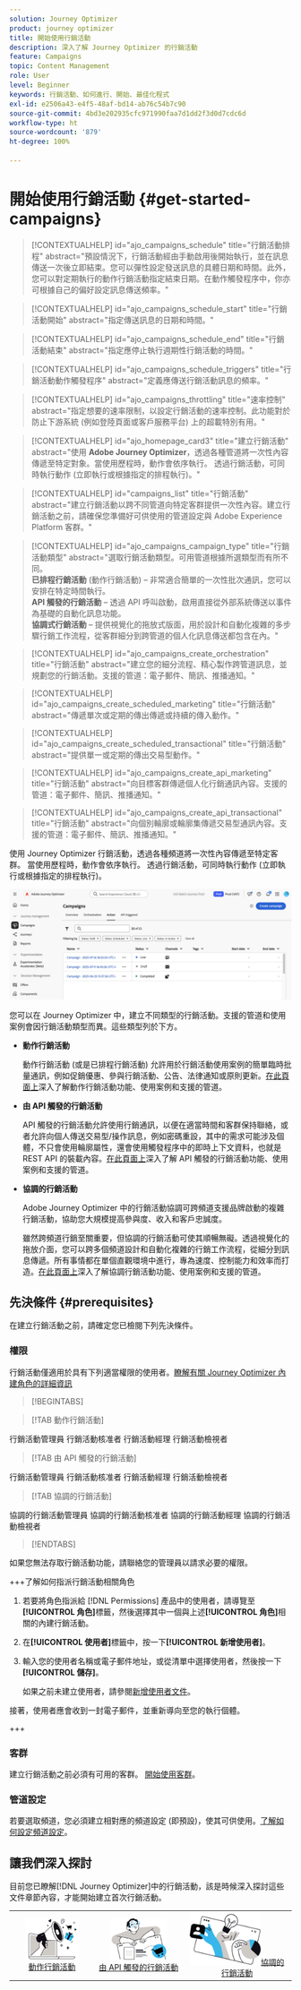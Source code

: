 ```yaml
---
solution: Journey Optimizer
product: journey optimizer
title: 開始使用行銷活動
description: 深入了解 Journey Optimizer 的行銷活動
feature: Campaigns
topic: Content Management
role: User
level: Beginner
keywords: 行銷活動、如何進行、開始、最佳化程式
exl-id: e2506a43-e4f5-48af-bd14-ab76c54b7c90
source-git-commit: 4bd3e202935cfc971990faa7d1dd2f3d0d7cdc6d
workflow-type: ht
source-wordcount: '879'
ht-degree: 100%

---
```


# 開始使用行銷活動 {#get-started-campaigns}

>[!CONTEXTUALHELP]
>id="ajo_campaigns_schedule"
>title="行銷活動排程"
>abstract="預設情況下，行銷活動經由手動啟用後開始執行，並在訊息傳送一次後立即結束。您可以彈性設定發送訊息的具體日期和時間。此外，您可以對定期執行的動作行銷活動指定結束日期。在動作觸發程序中，你亦可根據自己的偏好設定訊息傳送頻率。"

>[!CONTEXTUALHELP]
>id="ajo_campaigns_schedule_start"
>title="行銷活動開始"
>abstract="指定傳送訊息的日期和時間。"

>[!CONTEXTUALHELP]
>id="ajo_campaigns_schedule_end"
>title="行銷活動結束"
>abstract="指定應停止執行週期性行銷活動的時間。"

>[!CONTEXTUALHELP]
>id="ajo_campaigns_schedule_triggers"
>title="行銷活動動作觸發程序"
>abstract="定義應傳送行銷活動訊息的頻率。"

>[!CONTEXTUALHELP]
>id="ajo_campaigns_throttling"
>title="速率控制"
>abstract="指定想要的速率限制，以設定行銷活動的速率控制。此功能對於防止下游系統 (例如登陸頁面或客戶服務平台) 上的超載特別有用。"

>[!CONTEXTUALHELP]
>id="ajo_homepage_card3"
>title="建立行銷活動"
>abstract="使用 **Adobe Journey Optimizer**，透過各種管道將一次性內容傳遞至特定對象。當使用歷程時，動作會依序執行。 透過行銷活動，可同時執行動作 (立即執行或根據指定的排程執行)。"

>[!CONTEXTUALHELP]
>id="campaigns_list"
>title="行銷活動"
>abstract="建立行銷活動以跨不同管道向特定客群提供一次性內容。建立行銷活動之前，請確保您準備好可供使用的管道設定與 Adobe Experience Platform 客群。"

>[!CONTEXTUALHELP]
>id="ajo_campaigns_campaign_type"
>title="行銷活動類型"
>abstract="選取行銷活動類型。可用管道根據所選類型而有所不同。<br>**已排程行銷活動** (動作行銷活動) – 非常適合簡單的一次性批次通訊，您可以安排在特定時間執行。<br>**API 觸發的行銷活動** – 透過 API 呼叫啟動，啟用直接從外部系統傳送以事件為基礎的自動化訊息功能。<br>**協調式行銷活動** – 提供視覺化的拖放式版面，用於設計和自動化複雜的多步驟行銷工作流程，從客群細分到跨管道的個人化訊息傳送都包含在內。"

>[!CONTEXTUALHELP]
>id="ajo_campaigns_create_orchestration"
>title="行銷活動"
>abstract="建立您的細分流程、精心製作跨管道訊息，並規劃您的行銷活動。支援的管道：電子郵件、簡訊、推播通知。"

>[!CONTEXTUALHELP]
>id="ajo_campaigns_create_scheduled_marketing"
>title="行銷活動"
>abstract="傳遞單次或定期的傳出傳遞或持續的傳入動作。"

>[!CONTEXTUALHELP]
>id="ajo_campaigns_create_scheduled_transactional"
>title="行銷活動"
>abstract="提供單一或定期的傳出交易型動作。"

>[!CONTEXTUALHELP]
>id="ajo_campaigns_create_api_marketing"
>title="行銷活動"
>abstract="向目標客群傳遞個人化行銷通訊內容。支援的管道：電子郵件、簡訊、推播通知。"

>[!CONTEXTUALHELP]
>id="ajo_campaigns_create_api_transactional"
>title="行銷活動"
>abstract="向個別輪廓或輪廓集傳遞交易型通訊內容。支援的管道：電子郵件、簡訊、推播通知。"

使用 Journey Optimizer 行銷活動，透過各種頻道將一次性內容傳遞至特定客群。 當使用歷程時，動作會依序執行。 透過行銷活動，可同時執行動作 (立即執行或根據指定的排程執行)。

![](assets/gs-campaigns.png)

您可以在 Journey Optimizer 中，建立不同類型的行銷活動。支援的管道和使用案例會因行銷活動類型而異。這些類型列於下方。

* **動作行銷活動**

  動作行銷活動 (或是已排程行銷活動) 允許用於行銷活動使用案例的簡單臨時批量通訊，例如促銷優惠、參與行銷活動、公告、法律通知或原則更新。[在此頁面上](create-campaign.md)深入了解動作行銷活動功能、使用案例和支援的管道。

* **由 API 觸發的行銷活動**

  API 觸發的行銷活動允許使用行銷通訊，以便在適當時間和客群保持聯絡，或者允許向個人傳送交易型/操作訊息，例如密碼重設，其中的需求可能涉及個體，不只會使用輪廓屬性，還會使用觸發程序中的即時上下文資料，也就是 REST API 的裝載內容。[在此頁面上](api-triggered-campaigns.md)深入了解 API 觸發的行銷活動功能、使用案例和支援的管道。

* **協調的行銷活動**

  Adobe Journey Optimizer 中的行銷活動協調可跨頻道支援品牌啟動的複雜行銷活動，協助您大規模提高參與度、收入和客戶忠誠度。

  雖然跨頻道行銷至關重要，但協調的行銷活動可使其順暢無礙。透過視覺化的拖放介面，您可以跨多個頻道設計和自動化複雜的行銷工作流程，從細分到訊息傳遞。所有事情都在單個直觀環境中進行，專為速度、控制能力和效率而打造。[在此頁面上](../orchestrated/gs-orchestrated-campaigns.md)深入了解協調行銷活動功能、使用案例和支援的管道。

## 先決條件 {#prerequisites}

在建立行銷活動之前，請確定您已檢閱下列先決條件。

### 權限

行銷活動僅適用於具有下列適當權限的使用者。[瞭解有關 Journey Optimizer 內建角色的詳細資訊](../administration/ootb-product-profiles.md)

>[!BEGINTABS]

>[!TAB 動作行銷活動]

行銷活動管理員
行銷活動核准者
行銷活動經理
行銷活動檢視者

>[!TAB 由 API 觸發的行銷活動]

行銷活動管理員
行銷活動核准者
行銷活動經理
行銷活動檢視者

>[!TAB 協調的行銷活動]

協調的行銷活動管理員
協調的行銷活動核准者
協調的行銷活動經理
協調的行銷活動檢視者

>[!ENDTABS]

如果您無法存取行銷活動功能，請聯絡您的管理員以請求必要的權限。

+++了解如何指派行銷活動相關角色

1. 若要將角色指派給 [!DNL Permissions] 產品中的使用者，請導覽至&#x200B;**[!UICONTROL 角色]**&#x200B;標籤，然後選擇其中一個與上述&#x200B;**[!UICONTROL 角色]**&#x200B;相關的內建行銷活動。

1. 在&#x200B;**[!UICONTROL 使用者]**&#x200B;標籤中，按一下&#x200B;**[!UICONTROL 新增使用者]**。

1. 輸入您的使用者名稱或電子郵件地址，或從清單中選擇使用者，然後按一下&#x200B;**[!UICONTROL 儲存]**。

   如果之前未建立使用者，請參閱[新增使用者文件](https://experienceleague.adobe.com/zh-hant/docs/experience-platform/access-control/ui/users)。

接著，使用者應會收到一封電子郵件，並重新導向至您的執行個體。

+++

### 客群

建立行銷活動之前必須有可用的客群。 [開始使用客群](../audience/about-audiences.md)。

### 管道設定

若要選取頻道，您必須建立相對應的頻道設定 (即預設)，使其可供使用。[了解如何設定頻道設定](../configuration/channel-surfaces.md)。

## 讓我們深入探討

目前您已瞭解[!DNL Journey Optimizer]中的行銷活動，該是時候深入探討這些文件章節內容，才能開始建立首次行銷活動。

<table style="table-layout:fixed"><tr style="border: 0; text-align: center;">
<td><a href="create-campaign.md"><img width="70%" alt="動作行銷活動" src="assets/do-not-localize/gs-action-campaign.png"></a><br/><a href="create-campaign.md">動作行銷活動</a></td>
<td><a href="api-triggered-campaigns.md"><img width="70%" alt="簡訊" src="assets/do-not-localize/gs-api-triggered-campaign.png"></a><br/><a href="api-triggered-campaigns.md">由 API 觸發的行銷活動</a></td>
<td><a href="../orchestrated/gs-orchestrated-campaigns.md"><img width="70%" alt="推播" src="assets/do-not-localize/gs-orchestrated-campaign.png"></a><a href="../orchestrated/gs-orchestrated-campaigns.md">協調的行銷活動</a></td>
</tr></table>
